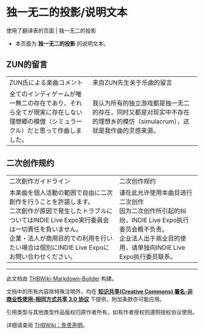 # 独一无二的投影/说明文本

<!-- source html: G:\repos\THBWiki-Markdown-Builder\THBWikiMarkdown\Temp\main\f\f1\ns0%3A%E7%8B%AC%E4%B8%80%E6%97%A0%E4%BA%8C%E7%9A%84%E6%8A%95%E5%BD%B1%2F%E8%AF%B4%E6%98%8E%E6%96%87%E6%9C%AC.html -->

使用了翻译表的页面 | 独一无二的投影

- 本页面为 **独一无二的投影** 的说明文本。

## ZUN的留言

<table><tbody><tr class="tt-content-header" id="ZUN的留言-1" data-pos="&#91;&quot;ZUN\u7684\u7559\u8a00&quot;,1&#93;"><td class="tt-jah" lang="ja"><div class="poem">ZUN氏による楽曲コメント</div></td><td class="tt-zhh" lang="zh"><div class="poem">来自ZUN先生关于乐曲的留言</div></td></tr><tr class="tt-content" id="ZUN的留言-2" data-pos="&#91;&quot;ZUN\u7684\u7559\u8a00&quot;,2&#93;"><td class="tt-ja" lang="ja"><div class="poem">全てのインディゲームが唯一無二の存在であり、それら全てが現実に存在しない理想郷の模倣（シミュラークル）だと思って作曲しました。</div></td><td class="tt-zh" lang="zh"><div class="poem">我认为所有的独立游戏都是独一无二的存在，同时又都是对现实中不存在的理想乡的模仿（simulacrum），这就是我作曲的灵感来源。</div></td></tr></tbody></table>


## 二次创作规约

<table><tbody><tr class="tt-content-header" id="二次创作规约-1" data-pos="&#91;&quot;\u4e8c\u6b21\u521b\u4f5c\u89c4\u7ea6&quot;,1&#93;"><td class="tt-jah" lang="ja"><div class="poem">二次創作ガイドライン</div></td><td class="tt-zhh" lang="zh"><div class="poem">二次创作规约</div></td></tr><tr class="tt-content" id="二次创作规约-2" data-pos="&#91;&quot;\u4e8c\u6b21\u521b\u4f5c\u89c4\u7ea6&quot;,2&#93;"><td class="tt-ja" lang="ja"><div class="poem">本楽曲を個人活動の範囲で自由に二次創作を行うことを許諾します。<br>二次創作が原因で発生したトラブルについてはINDIE Live Expo実行委員会は一切責任を負いません。<br>企業・法人が商用目的での利用を行いたい場合は個別にINDIE Live Expoにお問い合わせください。</div></td><td class="tt-zh" lang="zh"><div class="poem">谨在此允许使用本曲目进行二次创作<br>因为二次创作所引起的纠纷，INDIE Live Expo执行委员会概不负责。<br>企业法人出于商业目的使用，请单独向INDIE Live Expo执行委员联系。</div></td></tr></tbody></table>


  
  

  





---

此文档由 [THBWiki-Markdown-Builder](https://github.com/Delsin-Yu/THBWiki-Markdown-Builder) 构建。

文档中的所有内容除特殊注明外，均在 [**知识共享(Creative Commons) 署名-非商业性使用-相同方式共享 3.0 协议**](https://creativecommons.org/licenses/by-sa/3.0/deed.zh-hans) 下提供，附加条款亦可能应用。

引用类型与其他类型作品版权归原作者所有，如有作者授权则遵照授权协议使用。

详细请查阅 [THBWiki：免责声明](https://thbwiki.cc/THBWiki:%E5%85%8D%E8%B4%A3%E5%A3%B0%E6%98%8E)。

